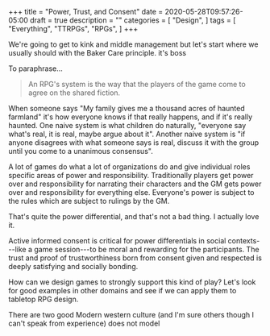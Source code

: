 +++
title = "Power, Trust, and Consent"
date = 2020-05-28T09:57:26-05:00
draft = true
description = ""
categories = [
  "Design",
]
tags = [
  "Everything",
  "TTRPGs",
  "RPGs",
]
+++

We're going to get to kink and middle management but let's start where
we usually should with the Baker Care principle. it's boss

To paraphrase...

> An RPG's system is the way that the players of the game come to
> agree on the shared fiction.

<!--more-->

When someone says "My family gives me a thousand acres of haunted
farmland" it's how everyone knows if that really happens, and if it's
really haunted. One naive system is what children do naturally,
"everyone say what's real, it is real, maybe argue about it". Another
naive system is "if anyone disagrees with what someone says is real,
discuss it with the group until you come to a unanimous consensus".

A lot of games do what a lot of organizations do and give individual
roles specific areas of power and responsibility. Traditionally
players get power over and responsibility for narrating their
characters and the GM gets power over and responsibility for
everything else. Everyone's power is subject to the rules which are
subject to rulings by the GM.

That's quite the power differential, and that's not a bad thing. I
actually love it.

Active informed consent is critical for power differentials in social
contexts---like a game session---to be moral and rewarding for the
participants. The trust and proof of trustworthiness born from consent
given and respected is deeply satisfying and socially bonding.

How can we design games to strongly support this kind of play? Let's
look for good examples in other domains and see if we can apply them
to tabletop RPG design.

There are two good  Modern western culture (and I'm sure others though I
can't speak from experience) does not model
